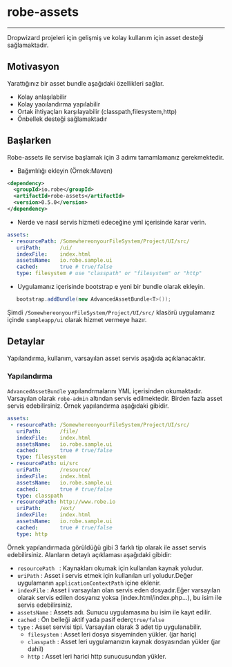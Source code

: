 # robe-assets
---
Dropwizard projeleri için gelişmiş ve kolay kullanım için asset desteği sağlamaktadır.
## Motivasyon
Yarattığınız bir asset bundle aşağıdaki özellikleri sağlar.

* Kolay anlaşılabilir 
* Kolay yaoılandırma yapılabilir
* Ortak ihtiyaçları karşılayabilir (classpath,filesystem,http)
* Önbellek desteği sağlamaktadır

## Başlarken
Robe-assets ile servise başlamak için 3 adımı tamamlamanız gerekmektedir. 

* Bağımlılığı ekleyin (Örnek:Maven)

```xml
<dependency>
  <groupId>io.robe</groupId>
  <artifactId>robe-assets</artifactId>
  <version>0.5.0</version>
</dependency>
```

* Nerde ve nasıl servis hizmeti edeceğine yml içerisinde karar verin.

```yml
assets:
 - resourcePath: /SomewhereonyourFileSystem/Project/UI/src/
   uriPath:      /ui/
   indexFile:    index.html
   assetsName:   io.robe.sample.ui
   cached:       true # true/false
   type: filesystem # use "classpath" or "filesystem" or "http"
   ```
   
* Uygulamanız içerisinde bootstrap e yeni bir bundle olarak ekleyin.

```java
   bootstrap.addBundle(new AdvancedAssetBundle<T>());
```
Şimdi `/SomewhereonyourFileSystem/Project/UI/src/` klasörü uygulamanız içinde `sampleapp/ui` olarak hizmet vermeye hazır.

## Detaylar
Yapılandırma, kullanım, varsayılan asset servis aşağıda açıklanacaktır.
### Yapılandırma
`AdvancedAssetBundle` yapılandrmalarını YML içerisinden okumaktadır. Varsayılan olarak `robe-admin` altından servis edilmektedir. Birden fazla asset servis edebilirsiniz. Örnek yapılandırma aşağıdaki gibidir.
```yml
assets:
 - resourcePath: /SomewhereonyourFileSystem/Project/UI/src/
   uriPath:      /file/
   indexFile:    index.html
   assetsName:   io.robe.sample.ui
   cached:       true # true/false
   type: filesystem 
 - resourcePath: ui/src
   uriPath:      /resource/
   indexFile:    index.html
   assetsName:   io.robe.sample.ui
   cached:       true # true/false
   type: classpath 
 - resourcePath: http://www.robe.io
   uriPath:      /ext/
   indexFile:    index.html
   assetsName:   io.robe.sample.ui
   cached:       true # true/false
   type: http 
   ```
Örnek yapılandırmada görüldüğü gibi 3 farklı tip olarak ile asset servis edebilirsiniz.
Alanların detaylı açıklaması aşağıdaki gibidir:

* `resourcePath ` : Kaynakları okumak için kullanılan kaynak yoludur.
* `uriPath` :  Asset i servis etmek için kullanılan url yoludur.Değer uygulamanın `applicationContextPath` içine eklenir.
* `indexFile` : Asset i varsayılan olan servis eden dosyadır.Eğer varsayılan olarak servis edilen dosyanız yoksa (index.html/index.php...), bu isim ile servis edebilirsiniz.   
* `assetsName` : Assets adı. Sunucu uygulamasına bu isim ile kayıt edilir.
* `cached` : Ön belleği aktif yada pasif ederç`true/false`
* `type` : Asset servisi tipi. Varsayılan olarak 3 adet tip uygulanabilir.
  * `filesystem` : Asset leri dosya sisyeminden yükler. (jar hariç)
  * `classpath` : Asset leri uygulamanızın kaynak dosyasından yükler (jar dahil)
  * `http` : Asset leri harici http sunucusundan yükler.
  
  



